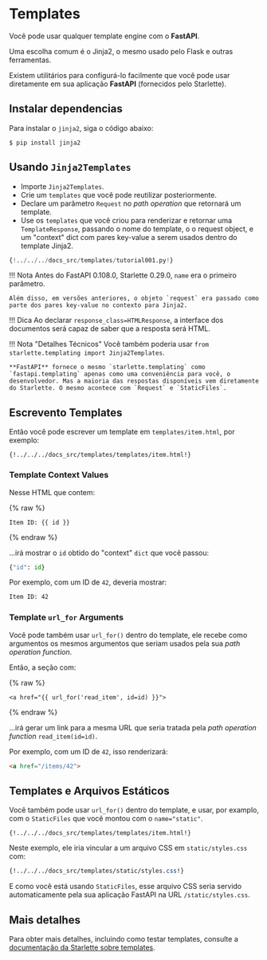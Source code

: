 # Templates

Você pode usar qualquer template engine com o **FastAPI**.

Uma escolha comum é o Jinja2, o mesmo usado pelo Flask e outras ferramentas.

Existem utilitários para configurá-lo facilmente que você pode usar diretamente em sua aplicação **FastAPI** (fornecidos pelo Starlette).

## Instalar dependencias

Para instalar o `jinja2`, siga o código abaixo:

<div class="termy">

```console
$ pip install jinja2
```

</div>

## Usando `Jinja2Templates`

* Importe `Jinja2Templates`.
* Crie um `templates` que você pode reutilizar posteriormente.
* Declare um parâmetro `Request` no *path operation* que retornará um template.
* Use os `templates` que você criou para renderizar e retornar uma `TemplateResponse`, passando o nome do template, o o request object, e um "context" dict com pares key-value a serem usados dentro do template Jinja2.

```Python hl_lines="4  11  15-18"
{!../../../docs_src/templates/tutorial001.py!}
```

!!! Nota
    Antes do FastAPI 0.108.0, Starlette 0.29.0, `name` era o primeiro parâmetro.

    Além disso, em versões anteriores, o objeto `request` era passado como parte dos pares key-value no contexto para Jinja2.


!!! Dica
    Ao declarar `response_class=HTMLResponse`, a interface dos documentos será capaz de saber que a resposta será HTML.


!!! Nota "Detalhes Técnicos"
    Você também poderia usar `from starlette.templating import Jinja2Templates`.

    **FastAPI** fornece o mesmo `starlette.templating` como `fastapi.templating` apenas como uma conveniência para você, o desenvolvedor. Mas a maioria das respostas disponíveis vem diretamente do Starlette. O mesmo acontece com `Request` e `StaticFiles`.

## Escrevento Templates

Então você pode escrever um template em `templates/item.html`, por exemplo:

```jinja hl_lines="7"
{!../../../docs_src/templates/templates/item.html!}
```

### Template Context Values

Nesse HTML que contem:

{% raw %}

```jinja
Item ID: {{ id }}
```

{% endraw %}

...irá mostrar o `id` obtido do "context" `dict` que você passou:

```Python
{"id": id}
```

Por exemplo, com um ID de `42`, deveria mostrar:

```html
Item ID: 42
```

### Template `url_for` Arguments

Você pode também usar `url_for()` dentro do template, ele recebe como argumentos os mesmos argumentos que seriam usados pela sua *path operation function*.

Então, a seção com:

{% raw %}

```jinja
<a href="{{ url_for('read_item', id=id) }}">
```

{% endraw %}

...irá gerar um link para a mesma URL que seria tratada pela *path operation function* `read_item(id=id)`.

Por exemplo, com um ID de `42`, isso renderizará:

```html
<a href="/items/42">
```

## Templates e Arquivos Estáticos

Você também pode usar `url_for()` dentro do template, e usar, por examplo, com o `StaticFiles` que você montou com o `name="static"`.

```jinja hl_lines="4"
{!../../../docs_src/templates/templates/item.html!}
```

Neste exemplo, ele iria vincular a um arquivo CSS em `static/styles.css` com:

```CSS hl_lines="4"
{!../../../docs_src/templates/static/styles.css!}
```

E como você está usando `StaticFiles`, esse arquivo CSS seria servido automaticamente pela sua aplicação FastAPI na URL `/static/styles.css`.

## Mais detalhes

Para obter mais detalhes, incluindo como testar templates, consulte a <a href="https://www.starlette.io/templates/" class="external-link" target="_blank">documentação da Starlette sobre templates</a>.
